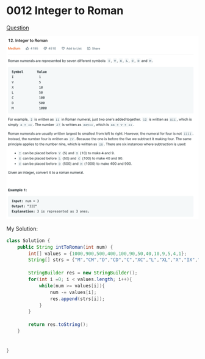 # 0012 Integer to Roman

[Question](https://leetcode.com/problems/integer-to-roman/)

![](<../.gitbook/assets/image (1).png>)

My Solution:

```java
class Solution {
    public String intToRoman(int num) {
        int[] values = {1000,900,500,400,100,90,50,40,10,9,5,4,1};
        String[] strs = {"M","CM","D","CD","C","XC","L","XL","X","IX","V","IV","I"};
        
        StringBuilder res = new StringBuilder();
        for(int i =0; i < values.length; i++){
            while(num >= values[i]){
                num -= values[i];
                res.append(strs[i]);
            }
        }
        
        return res.toString();
    }
    
    
}
```
